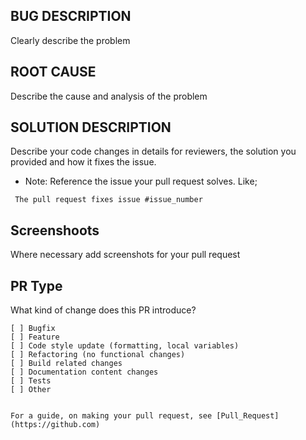 ## BUG DESCRIPTION
Clearly describe the problem

## ROOT CAUSE
Describe the cause and analysis of the problem

## SOLUTION DESCRIPTION
Describe your code changes in details for reviewers, the solution you provided and how it fixes the issue.
- Note: Reference the issue your pull request solves. 
Like;
```
 The pull request fixes issue #issue_number
```
## Screenshoots
Where necessary add screenshots for your pull request

## PR Type
What kind of change does this PR introduce?
```
[ ] Bugfix
[ ] Feature
[ ] Code style update (formatting, local variables)
[ ] Refactoring (no functional changes)
[ ] Build related changes
[ ] Documentation content changes
[ ] Tests
[ ] Other


For a guide, on making your pull request, see [Pull_Request](https://github.com)